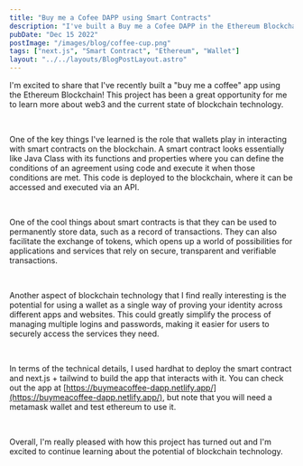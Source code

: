 ```yaml
---
title: "Buy me a Cofee DAPP using Smart Contracts"
description: "I've built a Buy me a Cofee DAPP in the Ethereum Blockchain"
pubDate: "Dec 15 2022"
postImage: "/images/blog/coffee-cup.png"
tags: ["next.js", "Smart Contract", "Ethereum", "Wallet"]
layout: "../../layouts/BlogPostLayout.astro"
---
```


I'm excited to share that I've recently built a "buy me a coffee" app using the Ethereum Blockchain! This project has been a great opportunity for me to learn more about web3 and the current state of blockchain technology.

&nbsp;

One of the key things I've learned is the role that wallets play in interacting with smart contracts on the blockchain. A smart contract looks essentially like Java Class with its functions and properties where you can define the conditions of an agreement using code and execute it when those conditions are met. This code is deployed to the blockchain, where it can be accessed and executed via an API.

&nbsp;

One of the cool things about smart contracts is that they can be used to permanently store data, such as a record of transactions. They can also facilitate the exchange of tokens, which opens up a world of possibilities for applications and services that rely on secure, transparent and verifiable transactions.

&nbsp;

Another aspect of blockchain technology that I find really interesting is the potential for using a wallet as a single way of proving your identity across different apps and websites. This could greatly simplify the process of managing multiple logins and passwords, making it easier for users to securely access the services they need.

&nbsp;

In terms of the technical details, I used hardhat to deploy the smart contract and next.js + tailwind to build the app that interacts with it. You can check out the app at [https://buymeacoffee-dapp.netlify.app/](https://buymeacoffee-dapp.netlify.app/), but note that you will need a metamask wallet and test ethereum to use it.

&nbsp;

Overall, I'm really pleased with how this project has turned out and I'm excited to continue learning about the potential of blockchain technology.
